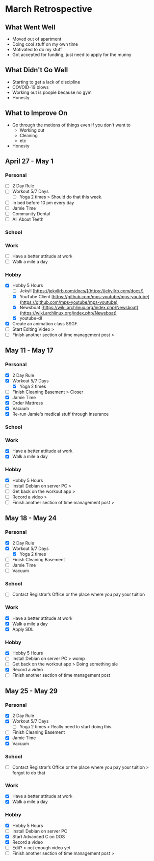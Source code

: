 # March Retrospective 
## What Went Well
* Moved out of apartment
* Doing cool stuff on my own time
* Motivated to do my stuff
* Got accepted for funding, just need to apply for the munny

## What Didn't Go Well
* Starting to get a lack of discipline
* COVOID-19 blows
* Working out is poopie because no gym
* Honesty

## What to Improve On
* Go through the motions of things even if you don't want to
	* Working out
	* Cleaning
	* etc
* Honesty

## April 27 - May 1
### Personal
- [ ] 2 Day Rule
- [ ] Workout 5/7 Days
  - [ ] Yoga 2 times > Should do that this week.
- [ ] In bed before 10 pm every day 
- [ ] Jamie Time
- [ ] Community Dental
- [ ] All About Teeth

### School

### Work 
- [ ] Have a better attitude at work
- [ ] Walk a mile a day

### Hobby
- [X] Hobby 5 Hours
  - [ ] Jekyll [https://jekyllrb.com/docs/](https://jekyllrb.com/docs/)
  - [X] YouTube Client [https://github.com/mps-youtube/mps-youtube](https://github.com/mps-youtube/mps-youtube)
  - [X] Newsboat [https://wiki.archlinux.org/index.php/Newsboat](https://wiki.archlinux.org/index.php/Newsboat)
  - [X] youtube-dl
- [X] Create an animation class SSGF.
- [ ] Start Editing Video > 
- [ ] Finish another section of time management post >

## May 11 - May 17
### Personal
- [X] 2 Day Rule
- [X] Workout 5/7 Days
  - [X] Yoga 2 times 
- [ ] Finish Cleaning Basement > Closer
- [X] Jamie Time
- [X] Order Mattress
- [X] Vacuum
- [X] Re-run Jamie's medical stuff through insurance

### School

### Work 
- [X] Have a better attitude at work
- [X] Walk a mile a day

### Hobby
- [X] Hobby 5 Hours
- [ ] Install Debian on server PC > 
- [ ] Get back on the workout app > 
- [ ] Record a video >
- [ ] Finish another section of time management post > 

## May 18 - May 24
### Personal
- [X] 2 Day Rule
- [X] Workout 5/7 Days
  - [X] Yoga 2 times 
- [ ] Finish Cleaning Basement 
- [ ] Jamie Time
- [ ] Vacuum

### School
- [ ] Contact Registrar’s Office or the place where you pay your tuition

### Work 
- [X] Have a better attitude at work
- [X] Walk a mile a day
- [X] Apply SDL

### Hobby
- [X] Hobby 5 Hours
- [ ] Install Debian on server PC > womp
- [ ] Get back on the workout app > Doing something sle
- [X] Record a video 
- [ ] Finish another section of time management post 

## May 25 - May 29
### Personal
- [X] 2 Day Rule
- [X] Workout 5/7 Days
  - [ ] Yoga 2 times > Really need to start doing this
- [ ] Finish Cleaning Basement 
- [X] Jamie Time
- [x] Vacuum

### School
- [ ] Contact Registrar’s Office or the place where you pay your tuition > forgot to do that

### Work 
- [X] Have a better attitude at work
- [X] Walk a mile a day

### Hobby
- [X] Hobby 5 Hours
- [ ] Install Debian on server PC 
- [X] Start Advanced C on DOS
- [X] Record a video 
- [ ] Edit? > not enough video yet
- [ ] Finish another section of time management post >
